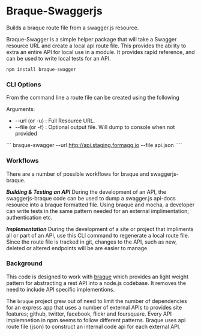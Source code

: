 Braque-Swaggerjs
================

Builds a braque route file from a swagger.js resource.

Braque-Swagger is a simple helper package that will take a Swagger resource URL
and create a local api route file. This provides the ability to extra an entire
API for local use in a module. It provides rapid reference, and can be used to
write local tests for an API.

``` npm install braque-swagger ```

### CLI Options
From the command line a route file can be created using the following

Arguments:
* --url (or -u) : Full Resource URL.
* --file (or -f) : Optional output file. Will dump to console when not provided

``` braque-swagger --url http://api.staging.formagg.io --file api.json ````

### Workflows
There are a number of possible workflows for braque and swaggerjs-braque. 

***Building & Testing an API***
During the development of an API, the swaggerjs-braque code can be used
to dump a swagger.js api-docs resource into a braque formatted file. Using
braque and mocha, a developer can write tests in the same pattern needed 
for an external implimentation; authentication etc.

***Implementation***
During the development of a site or project that impliments all or part of an API,
use this CLI command to regenerate a local route file. Since the route file is tracked
in git, changes to the API, such as new, deleted or altered endpoints will be
are easier to manage.


### Background
This code is designed to work with [braque](https://npmjs.org/package/braque) which provides
an light weight pattern for abstracting a rest API into a node.js codebase. It removes the
need to include API specific implementions.

The `braque` project grew out of need to limit the number of dependencies for an express app that uses
a number of external APIs to provides site features; github, twitter, facebook, flickr and foursquare.
Every API implemnetion in npm seems to follow different patterns. Braque uses api route file (json) to
construct an internal code api for each external API.
